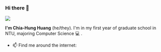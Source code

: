 ### Hi there 👋
![](https://komarev.com/ghpvc/?username=orangeorangehuang&color=orange)

**I'm Chia-Hung Huang** (he/they). I'm in my first year of graduate school in NTU, majoring Computer Science 💻 .
- 📫 Find me around the internet: 


<!--
**orangeorangehuang/orangeorangehuang** is a ✨ _special_ ✨ repository because its `README.md` (this file) appears on your GitHub profile.

Here are some ideas to get you started:

- 🔭 I’m currently working on ...
- 🌱 I’m currently learning ...
- 👯 I’m looking to collaborate on ...
- 🤔 I’m looking for help with ...
- 💬 Ask me about ...
- 📫 How to reach me: ...
- 😄 Pronouns: ...
- ⚡ Fun fact: ...
-->
